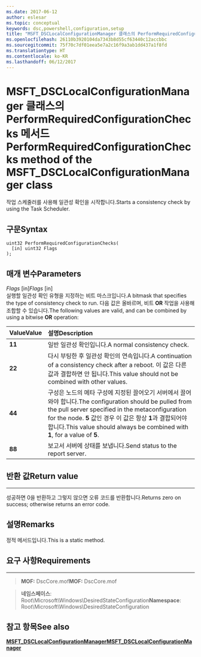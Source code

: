 ```yaml
---
ms.date: 2017-06-12
author: eslesar
ms.topic: conceptual
keywords: dsc,powershell,configuration,setup
title: "MSFT_DSCLocalConfigurationManager 클래스의 PerformRequiredConfigurationChecks 메서드"
ms.openlocfilehash: 26110b3920104da7343b8d55cf63440c12accbbc
ms.sourcegitcommit: 75f70c7df01eea5e7a2c16f9a3ab1dd437a1f8fd
ms.translationtype: HT
ms.contentlocale: ko-KR
ms.lasthandoff: 06/12/2017
---
```

# <a name="performrequiredconfigurationchecks-method-of-the-msftdsclocalconfigurationmanager-class"></a><span data-ttu-id="9795d-103">MSFT_DSCLocalConfigurationManager 클래스의 PerformRequiredConfigurationChecks 메서드</span><span class="sxs-lookup"><span data-stu-id="9795d-103">PerformRequiredConfigurationChecks method of the MSFT_DSCLocalConfigurationManager class</span></span>

<span data-ttu-id="9795d-104">작업 스케줄러를 사용해 일관성 확인을 시작합니다.</span><span class="sxs-lookup"><span data-stu-id="9795d-104">Starts a consistency check by using the Task Scheduler.</span></span>

<a name="syntax"></a><span data-ttu-id="9795d-105">구문</span><span class="sxs-lookup"><span data-stu-id="9795d-105">Syntax</span></span>
------

```mof
uint32 PerformRequiredConfigurationChecks(
  [in] uint32 Flags
);
```

<a name="parameters"></a><span data-ttu-id="9795d-106">매개 변수</span><span class="sxs-lookup"><span data-stu-id="9795d-106">Parameters</span></span>
----------

<span data-ttu-id="9795d-107">*Flags* \[in\]</span><span class="sxs-lookup"><span data-stu-id="9795d-107">*Flags* \[in\]</span></span>  
<span data-ttu-id="9795d-108">실행할 일관성 확인 유형을 지정하는 비트 마스크입니다.</span><span class="sxs-lookup"><span data-stu-id="9795d-108">A bitmask that specifies the type of consistency check to run.</span></span> <span data-ttu-id="9795d-109">다음 값은 올바르며, 비트 **OR** 작업을 사용해 조합할 수 있습니다.</span><span class="sxs-lookup"><span data-stu-id="9795d-109">The following values are valid, and can be combined by using a bitwise **OR** operation:</span></span>

|<span data-ttu-id="9795d-110">Value</span><span class="sxs-lookup"><span data-stu-id="9795d-110">Value</span></span> |<span data-ttu-id="9795d-111">설명</span><span class="sxs-lookup"><span data-stu-id="9795d-111">Description</span></span> |
|:--- |:---|
|<span data-ttu-id="9795d-112">**1**</span><span class="sxs-lookup"><span data-stu-id="9795d-112">**1**</span></span> | <span data-ttu-id="9795d-113">일반 일관성 확인입니다.</span><span class="sxs-lookup"><span data-stu-id="9795d-113">A normal consistency check.</span></span> |
|<span data-ttu-id="9795d-114">**2**</span><span class="sxs-lookup"><span data-stu-id="9795d-114">**2**</span></span> | <span data-ttu-id="9795d-115">다시 부팅한 후 일관성 확인의 연속입니다.</span><span class="sxs-lookup"><span data-stu-id="9795d-115">A continuation of a consistency check after a reboot.</span></span> <span data-ttu-id="9795d-116">이 값은 다른 값과 결합하면 안 됩니다.</span><span class="sxs-lookup"><span data-stu-id="9795d-116">This value should not be combined with other values.</span></span> |
|<span data-ttu-id="9795d-117">**4**</span><span class="sxs-lookup"><span data-stu-id="9795d-117">**4**</span></span> | <span data-ttu-id="9795d-118">구성은 노드의 메타 구성에 지정된 끌어오기 서버에서 끌어와야 합니다.</span><span class="sxs-lookup"><span data-stu-id="9795d-118">The configuration should be pulled from the pull server specified in the metaconfiguration for the node.</span></span> <span data-ttu-id="9795d-119">**5** 값인 경우 이 값은 항상 **1**과 결합되어야 합니다.</span><span class="sxs-lookup"><span data-stu-id="9795d-119">This value should always be combined with **1**, for a value of **5**.</span></span> |
|<span data-ttu-id="9795d-120">**8**</span><span class="sxs-lookup"><span data-stu-id="9795d-120">**8**</span></span> | <span data-ttu-id="9795d-121">보고서 서버에 상태를 보냅니다.</span><span class="sxs-lookup"><span data-stu-id="9795d-121">Send status to the report server.</span></span> |

## <a name="return-value"></a><span data-ttu-id="9795d-122">반환 값</span><span class="sxs-lookup"><span data-stu-id="9795d-122">Return value</span></span>
------------

<span data-ttu-id="9795d-123">성공하면 0을 반환하고 그렇지 않으면 오류 코드를 반환합니다.</span><span class="sxs-lookup"><span data-stu-id="9795d-123">Returns zero on success; otherwise returns an error code.</span></span>

## <a name="remarks"></a><span data-ttu-id="9795d-124">설명</span><span class="sxs-lookup"><span data-stu-id="9795d-124">Remarks</span></span>

<span data-ttu-id="9795d-125">정적 메서드입니다.</span><span class="sxs-lookup"><span data-stu-id="9795d-125">This is a static method.</span></span>

## <a name="requirements"></a><span data-ttu-id="9795d-126">요구 사항</span><span class="sxs-lookup"><span data-stu-id="9795d-126">Requirements</span></span>
------------
><span data-ttu-id="9795d-127">**MOF:** DscCore.mof</span><span class="sxs-lookup"><span data-stu-id="9795d-127">**MOF:** DscCore.mof</span></span>

><span data-ttu-id="9795d-128">**네임스페이스**: Root\Microsoft\Windows\DesiredStateConfiguration</span><span class="sxs-lookup"><span data-stu-id="9795d-128">**Namespace**: Root\Microsoft\Windows\DesiredStateConfiguration</span></span>


## <a name="see-also"></a><span data-ttu-id="9795d-129">참고 항목</span><span class="sxs-lookup"><span data-stu-id="9795d-129">See also</span></span>


[<span data-ttu-id="9795d-130">**MSFT_DSCLocalConfigurationManager**</span><span class="sxs-lookup"><span data-stu-id="9795d-130">**MSFT_DSCLocalConfigurationManager**</span></span>](msft-dsclocalconfigurationmanager.md)


 

 



